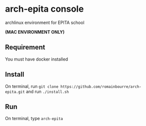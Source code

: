 # arch-epita console
archlinux environment for EPITA school

**(MAC ENVIRONMENT ONLY)**

## Requirement

You must have docker installed

## Install

On terminal, run `git clone https://github.com/romainbourre/arch-epita.git` and run `./install.sh`

## Run

On terminal, type `arch-epita`